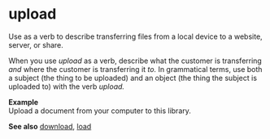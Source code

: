 # upload

Use as a verb to describe transferring files from a local device to a website, server, or share. 

When you use *upload* as a verb, describe what the customer is transferring *and* where the customer is transferring it *to.* In
grammatical terms, use both a subject (the thing to be uploaded) and an
object (the thing the subject is uploaded to) with the verb *upload.*

**Example**  
Upload a document from your computer to this library. 

**See also** [download](~/a-z-word-list-term-collections/d/download.md), [load](~/a-z-word-list-term-collections/l/load.md)
